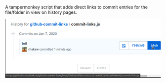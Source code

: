 A tampermonkey script that adds direct links to commit entries for the file/folder in view on history pages.

<img src='/screenshot.png'/>
